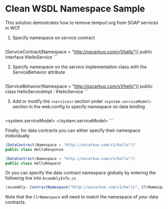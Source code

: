 # Clean WSDL Namespace Sample
This solution demostrates how to remove tempurl.org from SOAP services in WCF

1. Specify namespace on service contract

	```cs
[ServiceContract(Namespace = "http://oscarkuo.com/v1/hello")]
public interface IHelloService
	```

2. Specify namespace on the service implementation class with the ServiceBehavior attribute

	```cs
[ServiceBehavior(Namespace = "http://oscarkuo.com/v1/hello")]
public class HelloServiceImpl : IHelloService
	```

3. Add or modify the `<services>` section under `<system.serviceModel>` section in the web.config to specify namespace on data binding

	```xml
<system.serviceModel>
  <services>
    <service name="CleanWsdlNS.Services.HelloServiceImpl">
      <endpoint address="HelloService.svc" bindingNamespace="http://oscarkuo.com/v1/hello" 
                binding="basicHttpBinding" contract="CleanWsdlNS.Services.IHelloService" />
    </service>
  </services>
</system.serviceModel>
	```

Finally, for data contracts you can either specify their namespace inidividually

```cs
[DataContract(Namespace = "http://oscarkuo.com/v1/hello")]
public class HelloResponse
```
```cs
[DataContract(Namespace = "http://oscarkuo.com/v1/hello")]
public class HelloRequest
```

Or you can specify the data contract namespace globally by entering the following line into `AssemblyInfo.cs`

```cs
[assembly: ContractNamespace("http://oscarkuo.com/v1/hello", ClrNamespace = "CleanWsdlNS.ValueObjects")]
```

Note that the `ClrNamespace` will need to match the namespace of your data contracts.